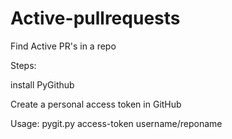 # Active-pullrequests
Find Active PR's in a repo

Steps:

install PyGithub

Create a personal access token in GitHub

Usage: pygit.py access-token username/reponame


